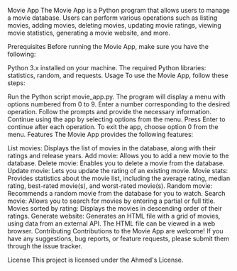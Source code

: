 Movie App
The Movie App is a Python program that allows users to manage a movie database. Users can perform various operations such as listing movies, adding movies, deleting movies, updating movie ratings, viewing movie statistics, generating a movie website, and more.

Prerequisites
Before running the Movie App, make sure you have the following:

Python 3.x installed on your machine.
The required Python libraries: statistics, random, and requests.
Usage
To use the Movie App, follow these steps:

Run the Python script movie_app.py.
The program will display a menu with options numbered from 0 to 9.
Enter a number corresponding to the desired operation.
Follow the prompts and provide the necessary information.
Continue using the app by selecting options from the menu.
Press Enter to continue after each operation.
To exit the app, choose option 0 from the menu.
Features
The Movie App provides the following features:

List movies: Displays the list of movies in the database, along with their ratings and release years.
Add movie: Allows you to add a new movie to the database.
Delete movie: Enables you to delete a movie from the database.
Update movie: Lets you update the rating of an existing movie.
Movie stats: Provides statistics about the movie list, including the average rating, median rating, best-rated movie(s), and worst-rated movie(s).
Random movie: Recommends a random movie from the database for you to watch.
Search movie: Allows you to search for movies by entering a partial or full title.
Movies sorted by rating: Displays the movies in descending order of their ratings.
Generate website: Generates an HTML file with a grid of movies, using data from an external API. The HTML file can be viewed in a web browser.
Contributing
Contributions to the Movie App are welcome! If you have any suggestions, bug reports, or feature requests, please submit them through the issue tracker.

License
This project is licensed under the Ahmed's License. 

